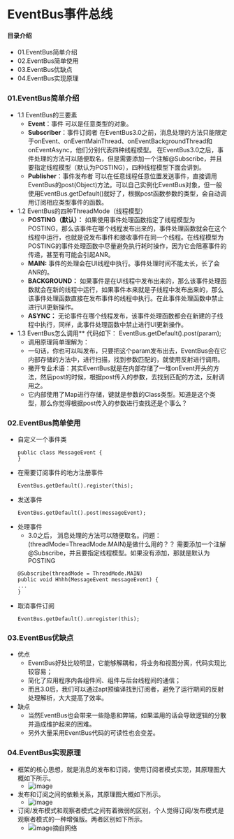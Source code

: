 # EventBus事件总线
#### 目录介绍
- 01.EventBus简单介绍
- 02.EventBus简单使用
- 03.EventBus优缺点
- 04.EventBus实现原理








### 01.EventBus简单介绍
- 1.1 EventBus的三要素
   - **Event**：事件
   可以是任意类型的对象。
   - **Subscriber**：事件订阅者
   在EventBus3.0之前，消息处理的方法只能限定于onEvent、onEventMainThread、onEventBackgroundThread和onEventAsync，他们分别代表四种线程模型。
   在EventBus3.0之后，事件处理的方法可以随便取名，但是需要添加一个注解@Subscribe，并且要指定线程模型（默认为POSTING），四种线程模型下面会讲到。
   - **Publisher**：事件发布者
   可以在任意线程任意位置发送事件，直接调用EventBus的post(Object)方法。可以自己实例化EventBus对象，但一般使用EventBus.getDefault()就好了，根据post函数参数的类型，会自动调用订阅相应类型事件的函数。
- 1.2 EventBus的四种ThreadMode（线程模型）
   - **POSTING（默认）：**
   如果使用事件处理函数指定了线程模型为POSTING，那么该事件在哪个线程发布出来的，事件处理函数就会在这个线程中运行，也就是说发布事件和接收事件在同一个线程。在线程模型为POSTING的事件处理函数中尽量避免执行耗时操作，因为它会阻塞事件的传递，甚至有可能会引起ANR。
   - **MAIN:**
   事件的处理会在UI线程中执行。事件处理时间不能太长，长了会ANR的。
   - **BACKGROUND：**
   如果事件是在UI线程中发布出来的，那么该事件处理函数就会在新的线程中运行，如果事件本来就是子线程中发布出来的，那么该事件处理函数直接在发布事件的线程中执行。在此事件处理函数中禁止进行UI更新操作。
   - **ASYNC：**
   无论事件在哪个线程发布，该事件处理函数都会在新建的子线程中执行，同样，此事件处理函数中禁止进行UI更新操作。
- 1.3 EventBus怎么调用**
代码如下： EventBus.getDefault().post(param);  
    - 调用原理简单理解为：
    - 一句话，你也可以叫发布，只要把这个param发布出去，EventBus会在它内部存储的方法中，进行扫描，找到参数匹配的，就使用反射进行调用。
    - 撇开专业术语：其实EventBus就是在内部存储了一堆onEvent开头的方法，然后post的时候，根据post传入的参数，去找到匹配的方法，反射调用之。
    - 它内部使用了Map进行存储，键就是参数的Class类型。知道是这个类型，那么你觉得根据post传入的参数进行查找还是个事么？



### 02.EventBus简单使用
- 自定义一个事件类
    ```
    public class MessageEvent {
    }
    ```
- 在需要订阅事件的地方注册事件
    ```
    EventBus.getDefault().register(this);
    ```
- 发送事件
    ```
    EventBus.getDefault().post(messageEvent);
    ```
- 处理事件
   - 3.0之后， 消息处理的方法可以随便取名。问题：(threadMode=ThreadMode.MAIN)是做什么用的？？
   需要添加一个注解@Subscribe，并且要指定线程模型。如果没有添加，那就是默认为POSTING
    ```
    @Subscribe(threadMode = ThreadMode.MAIN)
    public void Hhhh(MessageEvent messageEvent) {
    ...
    }
    ```
- 取消事件订阅
    ```
    EventBus.getDefault().unregister(this);
    ```



### 03.EventBus优缺点
- 优点
    - EventBus好处比较明显，它能够解耦和，将业务和视图分离，代码实现比较容易；
    - 简化了应用程序内各组件间、组件与后台线程间的通信；
    - 而且3.0后，我们可以通过apt预编译找到订阅者，避免了运行期间的反射处理解析，大大提高了效率。
- 缺点
    - 当然EventBus也会带来一些隐患和弊端，如果滥用的话会导致逻辑的分散并造成维护起来的困难。
    - 另外大量采用EventBus代码的可读性也会变差。



### 04.EventBus实现原理
- 框架的核心思想，就是消息的发布和订阅，使用订阅者模式实现，其原理图大概如下所示。
    - ![image](eventbus1)
- 发布和订阅之间的依赖关系，其原理图大概如下所示。
    - ![image](eventbus2)
- 订阅/发布模式和观察者模式之间有着微弱的区别，个人觉得订阅/发布模式是观察者模式的一种增强版。两者区别如下所示。
    - ![image摘自网络](eventbus3)











